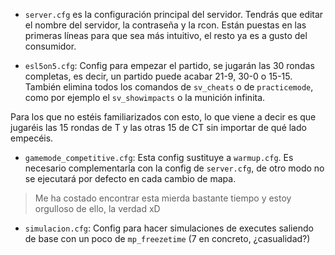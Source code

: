 - `server.cfg` es la configuración principal del servidor. Tendrás que editar el nombre del servidor, la contraseña y la rcon. Están puestas en las primeras líneas para que sea más intuitivo, el resto ya es a gusto del consumidor.

- `esl5on5.cfg`: Config para empezar el partido, se jugarán las 30 rondas completas, es decir, un partido puede acabar 21-9, 30-0 o 15-15. También elimina todos los comandos de `sv_cheats` o de `practicemode`, como por ejemplo el `sv_showimpacts` o la munición infinita.

Para los que no estéis familiarizados con esto, lo que viene a decir es que jugaréis las 15 rondas de T y las otras 15 de CT sin importar de qué lado empecéis.

- `gamemode_competitive.cfg`: Esta config sustituye a `warmup.cfg`. Es necesario complementarla con la config de `server.cfg`, de otro modo no se ejecutará por defecto en cada cambio de mapa.

> Me ha costado encontrar esta mierda bastante tiempo y estoy orgulloso de ello, la verdad xD

- `simulacion.cfg`: Config para hacer simulaciones de executes saliendo de base con un poco de `mp_freezetime` (7 en concreto, ¿casualidad?)

